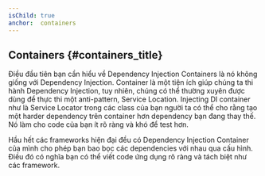```yaml
---
isChild: true
anchor:  containers
---
```


## Containers {#containers_title}

Điều đầu tiên bạn cần hiểu về Dependency Injection Containers là nó không giống với Dependency Injection. 
Container là một tiện ích giúp chúng ta thi hành Dependency Injection, tuy nhiên, chúng có thể thường xuyên được 
dùng để thực thi một anti-pattern, Service Location. 
Injecting DI container như là Service
Locator trong các class của bạn người ta có thể cho rằng tạo một harder dependency trên container 
hơn dependency bạn đang thay thế.
Nó làm cho code của bạn ít rõ ràng và khó để test hơn.

Hầu hết các frameworks hiện đại đều có Dependency Injection Container của mình cho phép bạn 
bao bọc các dependencies với nhau qua cấu hình. Điều đó có nghĩa bạn có thể viết code ứng dụng 
rõ ràng và tách biệt như các framework.
